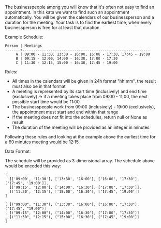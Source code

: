The businesspeople among you will know that it's often not easy to find an appointment. In this kata we want to find such an appointment automatically. You will be given the calendars of our businessperson and a duration for the meeting. Your task is to find the earliest time, when every businessperson is free for at least that duration.

Example Schedule:
```
Person | Meetings
-------+-----------------------------------------------------------
     A | 09:00 - 11:30, 13:30 - 16:00, 16:00 - 17:30, 17:45 - 19:00
     B | 09:15 - 12:00, 14:00 - 16:30, 17:00 - 17:30
     C | 11:30 - 12:15, 15:00 - 16:30, 17:45 - 19:00
```

Rules:

- All times in the calendars will be given in 24h format "hh:mm", the result must also be in that format
- A meeting is represented by its start time (inclusively) and end time (exclusively) -> if a meeting takes place from 09:00 - 11:00, the next possible start time would be 11:00
- The businesspeople work from 09:00 (inclusively) - 19:00 (exclusively), the appointment must start and end within that range
- If the meeting does not fit into the schedules, return null or None as result
- The duration of the meeting will be provided as an integer in minutes

Following these rules and looking at the example above the earliest time for a 60 minutes meeting would be 12:15.

Data Format:

The schedule will be provided as 3-dimensional array. The schedule above would be encoded this way:
```
[
  [['09:00', '11:30'], ['13:30', '16:00'], ['16:00', '17:30'], ['17:45', '19:00']],
  [['09:15', '12:00'], ['14:00', '16:30'], ['17:00', '17:30']],
  [['11:30', '12:15'], ['15:00', '16:30'], ['17:45', '19:00']]
]
```
```
[ [("09:00", "11:30"), ("13:30", "16:00"), ("16:00", "17:30"), ("17:45", "19:00")]
, [("09:15", "12:00"), ("14:00", "16:30"), ("17:00", "17:30")]
, [("11:30", "12:15"), ("15:00", "16:30"), ("17:45", "19:00")]
]
```
